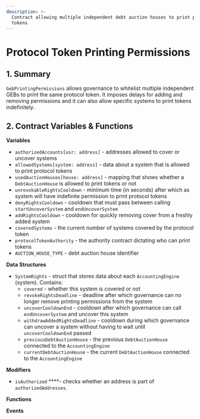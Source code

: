 ```yaml
---
description: >-
  Contract allowing multiple independent debt auction houses to print protocol
  tokens
---
```


# Protocol Token Printing Permissions

## 1. Summary <a id="1-introduction-summary"></a>

`GebPrintingPermissions` allows governance to whitelist multiple independent GEBs to print the same protocol token. It imposes delays for adding and removing permissions and it can also allow specific systems to print tokens indefinitely. 

## 2. Contract Variables & Functions <a id="2-contract-details"></a>

**Variables**

* `authorizedAccounts[usr: address]` - addresses allowed to cover or uncover systems
* `allowedSystems[system: address]` - data about a system that is allowed to print protocol tokens
* `usedAuctionHouses[house: address]` - mapping that shows whether a `DebtAuctionHouse` is allowed to print tokens or not
* `unrevokableRightsCooldown` - minimum time \(in seconds\) after which as system will have indefinite permission to print protocol tokens
* `denyRightsCooldown` - cooldown that must pass between calling `startUncoverSystem` and `endUncoverSystem`
* `addRightsCooldown` - cooldown for quickly removing cover from a freshly added system 
* `coveredSystems` - the current number of systems covered by the protocol token
* `protocolTokenAuthority` - the authority contract dictating who can print tokens
* `AUCTION_HOUSE_TYPE` - debt auction house identifier

**Data Structures**

* `SystemRights` - struct that stores data about each `AccountingEngine` \(system\). Contains:
  * `covered` - whether this system is covered or not
  * `revokeRightsDeadline` - deadline after which governance can no longer remove printing permissions from the system
  * `uncoverCooldownEnd` - cooldown after which governance can call `endUncoverSystem` and uncover this system
  * `withdrawAddedRightsDeadline` - cooldown during which governance can uncover a system without having to wait until `uncoverCooldownEnd` passed
  * `previousDebtAuctionHouse` - the previous `DebtAuctionHouse` connected to the `AccountingEngine`
  * `currentDebtAuctionHouse` - the current `DebtAuctionHouse` connected to the `AccountingEngine`

**Modifiers**

* `isAuthorized` ****- checks whether an address is part of `authorizedAddresses`.

**Functions**

**Events**

